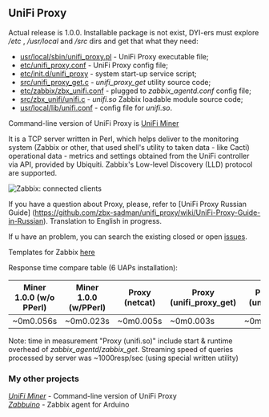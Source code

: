 ## UniFi Proxy
Actual release is 1.0.0. Installable package is not exist, DYI-ers must explore _/etc_ , _/usr/local_ and _/src_ dirs and get that what they need:

- [usr/local/sbin/unifi_proxy.pl](https://raw.githubusercontent.com/zbx-sadman/unifi_proxy/master/usr/local/sbin/unifi_proxy.pl) - UniFi Proxy executable file;
- [etc/unifi_proxy.conf](https://raw.githubusercontent.com/zbx-sadman/unifi_proxy/master/etc/unifi_proxy/unifi_proxy.conf) - UniFi Proxy config file;
- [etc/init.d/unifi_proxy](https://raw.githubusercontent.com/zbx-sadman/unifi_proxy/master/etc/init.d/unifi_proxy) - system start-up service script;
- [src/unifi_proxy_get.c](https://raw.githubusercontent.com/zbx-sadman/unifi_proxy/master/src/unifi_proxy_get.c) - _unifi_proxy_get_ utility source code;
- [etc/zabbix/zbx_unifi.conf](https://raw.githubusercontent.com/zbx-sadman/unifi_proxy/master/etc/zabbix/zbx_unifi.conf) - plugged to _zabbix_agentd.conf_ config file;
- [src/zbx_unifi/unifi.c](https://github.com/zbx-sadman/unifi_proxy/tree/master/src/zbx_unifi) - _unifi.so_ Zabbix loadable module source code;
- [usr/local/lib/unifi.conf](https://raw.githubusercontent.com/zbx-sadman/unifi_proxy/master/usr/local/lib/zabbix/unifi.conf) - config file for _unifi.so_.

Command-line version of UniFi Proxy is [UniFi Miner](https://github.com/zbx-sadman/unifi_miner)

It is a TCP server written in Perl, which helps deliver to the monitoring system (Zabbix or other, that used shell's utility to taken data - like Cacti) operational data - metrics and settings obtained from the UniFi controller via API, provided by Ubiquiti. Zabbix's Low-level Discovery (LLD) protocol are supported.

![Zabbix: connected clients](http://community.ubnt.com/t5/image/serverpage/image-id/53219iB1CA79D24EFB2BEB/image-size/original)

If you have a question about Proxy, please, refer to [UniFi Proxy Russian Guide] (https://github.com/zbx-sadman/unifi_proxy/wiki/UniFi-Proxy-Guide-in-Russian). Translation to English in progress.

If u have an problem, you can search the existing closed or open [issues](https://github.com/zbx-sadman/unifi_proxy/issues). 

Templates for Zabbix [here](https://github.com/zbx-sadman/unifi_proxy/tree/master/Zabbix_Templates)

Response time compare table (6 UAPs installation):

| Miner 1.0.0 (w/o PPerl) | Miner 1.0.0 (w/PPerl) | Proxy (netcat) | Proxy (unifi_proxy_get) | Proxy (unifi.so) |
|-------------------------|-----------------------|----------------|-------------------------|------------------|
| ~0m0.056s               | ~0m0.023s             | ~0m0.005s      |  ~0m0.003s              |  ~0m0.006s       |

Note: time in measurement "Proxy (unifi.so)" include start & runtime overhead of _zabbix_agentd_/_zabbix_get_. Streaming speed of queries processed by server was ~1000resp/sec (using special written utility)

### My other projects
 [_UniFi Miner_](https://github.com/zbx-sadman/unifi_miner) - Command-line version of UniFi Proxy   
 [_Zabbuino_](https://github.com/zbx-sadman/zabbuino) - Zabbix agent for Arduino 
